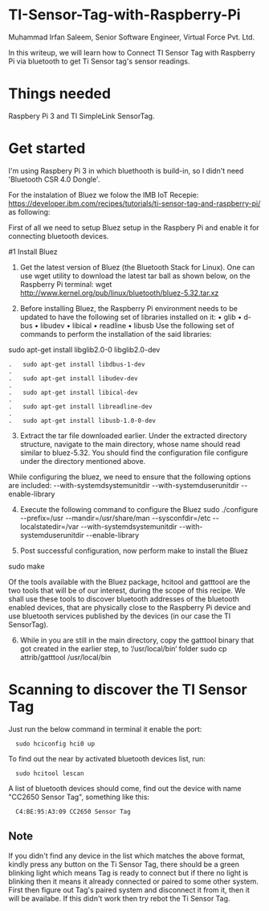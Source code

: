 # TI-Sensor-Tag-with-Raspberry-Pi

Muhammad Irfan Saleem, Senior Software Engineer, Virtual Force Pvt. Ltd.

In this writeup, we will learn how to Connect TI Sensor Tag with Raspberry Pi via bluetooth to get Ti Sensor tag's sensor readings.

# Things needed
 
   Raspbery Pi 3 and TI SimpleLink SensorTag.
   
# Get started

I'm using Raspbery Pi 3 in which bluethooth is build-in, so I didn't need 'Bluetooth CSR 4.0 Dongle'.

For the instalation of Bluez we folow the IMB IoT Recepie: https://developer.ibm.com/recipes/tutorials/ti-sensor-tag-and-raspberry-pi/
as following:

First of all we need to setup Bluez setup in the Raspbery Pi and enable it for connecting bluetooth devices.

#1 Install Bluez

 1. Get the latest version of Bluez (the Bluetooth Stack for Linux). One can use wget utility to download the latest tar ball as shown      below, on the Raspberry Pi terminal:
 wget http://www.kernel.org/pub/linux/bluetooth/bluez-5.32.tar.xz
 
 2. Before installing Bluez, the Raspberry Pi environment needs to be updated to have the following set of libraries installed on it:
	•	glib
	•	d-bus
	•	libudev
	•	libical
	•	readline
	•	libusb
	Use the following set of commands to perform the installation of the said libraries:
 
 sudo apt-get install libglib2.0-0 libglib2.0-dev 
		
	.	sudo apt-get install libdbus-1-dev 
	.	
	.	sudo apt-get install libudev-dev 
	.	
	.	sudo apt-get install libical-dev 
	.	
	.	sudo apt-get install libreadline-dev
	.	
	.	sudo apt-get install libusb-1.0-0-dev
 
 3. Extract the tar file downloaded earlier. Under the extracted directory structure, navigate to the main directory, whose name should read similar to bluez-5.32. You should find the configuration file configure under the directory mentioned above.
 
 While configuring the bluez, we need to ensure that the following options are included:
 --with-systemdsystemunitdir  --with-systemduserunitdir   --enable-library
 
 4. Execute the following command to configure the Bluez
 sudo ./configure --prefix=/usr --mandir=/usr/share/man --sysconfdir=/etc --localstatedir=/var --with-systemdsystemunitdir --with-systemduserunitdir --enable-library
 
 5. Post successful configuration, now perform make to install the Bluez
 
 sudo make
 
 Of the tools available with the Bluez package, hcitool and gatttool are the two tools that will be of our interest, during the scope of this recipe. We shall use these tools to discover bluetooth addresses of the bluetooth enabled devices, that are physically close to the Raspberry Pi device and use bluetooth services published by the devices (in our case the TI SensorTag).
 
 6. While in you are still in the main directory, copy the gatttool binary that got created in the earlier step, to ‘/usr/local/bin‘ folder
 sudo cp attrib/gatttool /usr/local/bin

# Scanning to discover the TI Sensor Tag

Just run the below command in terminal it enable the port:
  
      sudo hciconfig hci0 up
 
To find out the near by activated bluetooth devices list, run: 

      sudo hcitool lescan
      
A list of bluetooth devices should come, find out the device with name "CC2650 Sensor Tag", something like this:

      C4:BE:95:A3:09 CC2650 Sensor Tag
## Note   
If you didn't find any device in the list which matches the above format, kindly press any button on the Ti Sensor Tag, there should be a green blinking light which means Tag is ready to connect but if there no light is blinking then it means it already connected or paired to some other system. First then figure out Tag's paired system and disconnect it from it, then it will be availabe. 
If this didn't work then try rebot the Ti Sensor Tag.







